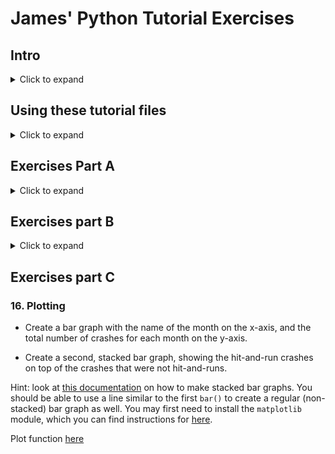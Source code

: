 # James' Python Tutorial Exercises

## Intro

<details><summary>Click to expand</summary>
<p>
  
The aim of this tutorial is to facilitate trial-and-error learning, by setting you tasks you may or may not know how to complete. Some exercises may only take a few minutes to figure out, others may take a lot longer, because you are _figuring out_ the solution each time, not just following instructions. Hints are provided for tools you may wish to use and places you may find useful information, but the biggest hint of all is this: wing it.

Try anything and everything that occurs to you to get the desired outcome from your code, then run it to see if it works. If it doesn't work, try something else and run it again. Google any error messages you get and try out solutions. Even if you don't find someone with your exact problem, try looking for similarities and wiggling your code around a bit, change anything you think might be a common cause of the problem.

Run, run and run your code again. Python is quite a forgiving (easy to write) programming language which lends itself to a fast development cycle of coding iteratively: write code, run code, code fails, fix code, code works, write more code, code fails again, fix code again, rinse and repeat. This trial-and-error approach is a good way to learn what works and what doesn't, and develop your programmer's intuition.

</p>
</details>

## Using these tutorial files
<details><summary>Click to expand</summary>
<p>

1. Install `brew` using the terminal command
```
/bin/bash -c "$(curl -fsSL https://raw.githubusercontent.com/Homebrew/install/master/install.sh)"
```
2. Install `git` using the terminal command
```
brew install git
```
3. Download the files in this tutorial with the terminal command
```
git clone https://github.com/jamcowl/PythonTutorial.git
```
This will create a folder called `PythonTutorial` with all the tutorial files in it. The file `sample2k.txt` contains the first 2000 rows of car crash data. It's a simple `.txt` (text) file, not a `.dta` file, so you won't need any fancy libraries to read it in Python. It only contains 5 columns. It looks like this:
```
latitude longitude HitRun year month timeofcrash
41.3378791809082 -73.08402252197266 0.0 2015.0 1.0 17:03:00
41.331729888916016 -73.07666778564453 0.0 2015.0 1.0 08:38:00
41.35139083862305 -73.06727600097656 0.0 2015.0 1.0 12:53:00
41.334938049316406 -73.08783721923828 0.0 2015.0 1.0 14:20:00
... etc ...
```
</p>
</details>

## Exercises Part A

<details><summary>Click to expand</summary>
<p>

### 0. Running a Python script
Write a Python script called `mycode.py` which can print the words "Hello World" to the screen.

Hint: use Python's [`print()` function](https://www.w3schools.com/python/ref_func_print.asp).

### 1. Reading a file
Read the data file `sample2k.txt` and print the first few rows to the screen.

Hint: use Python's [`open()` and `readline()` functions](https://www.w3schools.com/python/ref_file_readline.asp).

### 2. For loops
Develop your solution to question 1 using a `for` loop to print every row to the screen.

Hint: take a look at the answers to [this StackExchange question](https://stackoverflow.com/questions/17949508/python-read-all-text-file-lines-in-loop).

### 3. For loops with indexed numbers
Change your `for` loop to track which row number each line of the file is.

Hint: take a look at [this explanation of the `enumerate()` function](https://book.pythontips.com/en/latest/enumerate.html).

### 4. Printing row numbers

Add code within your `for` loop to print the row number next to each line of the file.

Hint: see [here](https://www.w3schools.com/python/gloss_python_string_concatenation.asp) to learn about concatenating strings in Python and look at [the `str()` function](https://www.w3schools.com/python/gloss_python_string_concatenation.asp) in case you need to combine strings and numbers.

### 5. Comments

Use the `#` character at the start of some lines in your code to "comment out" code that you don't want any more, e.g. so that your screen is not filled with loads of output when you run your code.

Hint: use `print()` to add some messages throughout your code so that when you run it, you can see what stage it's currently at.

### 6. Splitting strings

Instead of printing each line of the file as one long string, split it into a list of individual strings.

Hint: you can use [the `split()` function](https://www.w3schools.com/python/ref_string_split.asp) to split a long string into a list of strings.

### 7. Lists

Print just the first 2 items in each row (i.e. the latitude and longitudes only) to the screen.

Hint: take a look at [this documentation on Python lists](https://www.w3schools.com/python/python_lists.asp) to see how to pull out a specific item from a list.

### 8. Writing to a file

Print just the latitudes and longitudes from the data into a new file called `output8.txt`.

Hint: take a look at [the examples for Python's `write()` function](https://www.w3schools.com/python/python_file_write.asp).

### 9. If statements

Print the row number and a statement on whether the crash "was in February" or "was NOT in February" to the screen, for every row in the data.

Hint: you may wish to use [Python's `if()` command](https://www.w3schools.com/python/python_conditions.asp) and the date columns in the data.

</p>
</details>

## Exercises part B

<details><summary>Click to expand</summary>
<p>

### 10. String manipulation

Create a new file called `output10.txt` containing just the dates from the original sample, but in a more easily readable format, e.g. instead of `2015.0 2.0 12:02:00`, write `Feb 2015, 12:02` on each line.

Hint: you way wish to create your own [list](https://www.w3schools.com/python/python_lists.asp) of 12 strings, "Jan", "Feb" etc, and use the index of each month's position in the list. You may also wish to use the `split()` method, like in exercise 6, but with "." or ":" as the separator to separate different parts of the string.

### 11. Booleans

Use the values in the `HitRun` column to separate the data into 2 files: `output11_hitrun.txt` and `output11_nothitrun.txt`, which contain the full row of data from crashes which were and were not "hit & run" crashes, respectively. Make sure that both files have column headings.

Hint: you may have to use [Python's `write()` function](https://www.w3schools.com/python/ref_file_write.asp) twice with 2 different filenames. You could do this in parallel (within a single `for` loop) or in series (2 `for` loops, one after the other). You may wish to convert the value of the `HitRun` column to a `bool` (a Boolean True/False value). See [here](https://kite.com/python/answers/how-to-convert-a-string-to-a-boolean-in-python) for further details. You may have to use an `if()` statement to try and treat the first row (which has column headings) differently to the others.

### 12. Dictionaries

Read in all the car crash data and store it in a dictionary, by human-readable month (i.e. the "keys" will be strings like "Feb 2015"). The "value" should be a list of car crashes which occurred that month. You should store a list of boolean `True`/`False` values to represent each crash as either a hit & run or not a hit & run. Print this dictionary to the screen. Finally, for each month, print statements in the form `"In February 2015, there were 30 crashes of which 12 were hit & run incidents"` to the screen.

Hint: you will have to use [Python's `dict` type](https://www.w3schools.com/python/python_dictionaries.asp) as well as the [lists](https://www.w3schools.com/python/python_lists.asp) you have already been using. You may find it effective to create an empty list for each month, then add the booleans to it with [the `append()` function](https://www.programiz.com/python-programming/methods/list/append). Finally, [the `len()` function](https://www.w3schools.com/python/ref_func_len.asp) or the answers to [this StackExchange question](https://stackoverflow.com/questions/2643850/what-is-a-good-way-to-do-countif-in-python) may help when counting the totals at the end.

### 13. Dictionaries 2: Electric Boogaloop

- Store all the car crash data in a dictionary with hit & run booleans as before, but instead of a month, use the time of day (down to the minute) as the key. Your dictionary should **not** contain redundant times when no crashes occured.

- Are there any times with more than 1 crash recorded? Print those times to the screen.

- Print a list of times with no crashes (i.e. times, down to the minute, which do *not* appear in the data) to the screen.

- Using only your existing dictionary (i.e. without reading the sample file again) create a second dictionary where the value stored for each time is a single value: the fraction of "hit & run" crashes recorded at that time of day.

- Sort your dictionary by "hit & run" fraction and print the top 10 worst times to the screen.

Hint: there are only 60 × 24 = 1440 minutes in a day, so with 2000 crashes non-uniformly distributed, there will inevitably be some overlap, but also likely some minutes with no recorded crashes at all. You may wish to start with an empty `dict` and dynamically [add entries to it](https://www.journaldev.com/23232/python-add-to-dictionary) as you read in the data line by line. You may need an `if()` statement to [check if that time already exists in the `dict`](https://able.bio/rhett/check-if-a-key-exists-in-a-python-dictionary--73iajoz). Note that [you can iterate over a `dict` using a `for` loop](https://mkyong.com/python/python-how-to-loop-a-dictionary/) in much the same way as a list. You can also [sort a `dict` by key or by value](https://www.pythoncentral.io/how-to-sort-python-dictionaries-by-key-or-value/).

### 14. Functions

- Write a function called `listFromFileName()` which takes as its argument a filename and returns a `list` of strings, with 1 string per line of the input file.

- Print the 1st, 2nd, 10th and 100th elements from this list to the screen.

- Create a second function called `dictFromList()` which can take a `list` of strings (in the form defined above) as its argument and `return` a `dict` where the keys are nice month strings (e.g. "Feb 2015") and the values are a list of `[latitude,longitude]` pairs representing the location of each car crash occuring in that month (i.e. this will be a list of 2-element lists).

- Create a third function `countCrashes()` which takes two arguments: first, a `dict` (in the form defined above) and second, a string naming a month and year (e.g. "Feb 2015"). This function should read the `dict`, look for the supplied month, count how many crashes happened in that month, and return a single `int` total number of crashes.

- Improve the `countCrashes()` function with an `if()` statement at the beginning, which will check whether the requested month exists in the supplied `dict` or not. If it does not, you should `print()` an error message of your choice to the screen, then the function should `return` a value of `-1`.

- Test these functions by running the following code.
```
# get dict from filename
crashDict = dictFromList(listFromFileName("sample2k.txt"))

# how many crashes in Feb 2015?
nFeb2015 = countCrashes(crashDict,"Feb 2015")
print("Number of crashes in Feb 2015 = "+str(nFeb2015))

# do we have data on the future?
nOct2030 = countCrashes(crashDict,"Oct 2030")
print("Number of crashes in Feb 2015 = "+str(nOct2030))
```

Hint: look at [these examples](https://www.w3schools.com/python/python_functions.asp) for how to define a function with 1 or more input arguments in Python.

Note: it is a common tendency to make functions that `return` a value of `-1` if they encounter an error, rather than not returning a value at all, or quitting the program entirely. This enables other parts of a program that use a function to have contingencies built in for when something strange happens.

### 15. Modules

* Create a new file, `myTools.py`, containing just the 3 functions you defined in exercise 14 (`listFromFileName()`,`dictFromList()` and `countCrashes()`).

* Create a second new file `simpleTest.py` and copy across _just_ the test code from exercise 14. Do **not** copy across your function definitions. Instead, `import` your new module `myTools` at the top of the file and insert a `myTools.` prefix before the function names. What happens when you run this new `simpleTest.py` code? What if you comment out the `import` line at the top?

Hint: look at [this documentation](https://www.w3schools.com/python/python_modules.asp) on how to use modules in Python.

Protip: you can actually get around using the `myTools.` prefix by using an `import` command of the form `from myTools import *` instead. However, when using multiple modules in a more elaborate program, it can be helpful to keep the named source of each imported function/variable explicit in your code so you can keep track of dependencies.

Bug alert: if you have trouble running newly created code files, the problem may be with permissions. Try the terminal command e.g. `chmod 755 someNewPythonFile.py` to fix this.

</p>
</details>

## Exercises part C

### 16. Plotting

* Create a bar graph with the name of the month on the x-axis, and the total number of crashes for each month on the y-axis.

* Create a second, stacked bar graph, showing the hit-and-run crashes on top of the crashes that were not hit-and-runs.

Hint: look at [this documentation](https://matplotlib.org/3.1.1/gallery/lines_bars_and_markers/bar_stacked.html) on how to make stacked bar graphs. You should be able to use a line similar to the first `bar()` to create a regular (non-stacked) bar graph as well. You may first need to install the `matplotlib` module, which you can find instructions for [here](https://matplotlib.org/3.2.2/users/installing.html#installing-an-official-release). 

Plot function [here](https://matplotlib.org/3.2.2/api/_as_gen/matplotlib.pyplot.plot.html)
